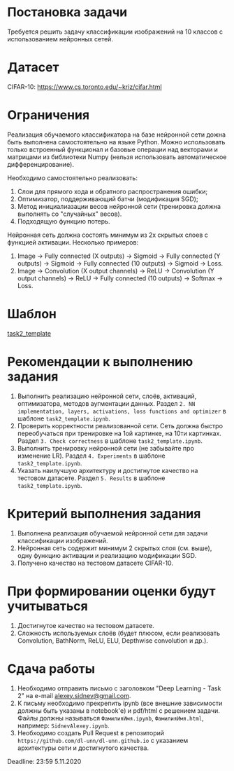 # Постановка задачи

Требуется решить задачу классификации изображений на 10 классов c использованием нейронных сетей.

# Датасет

CIFAR-10: https://www.cs.toronto.edu/~kriz/cifar.html

# Ограничения

Реализация обучаемого классификатора на базе нейронной сети дожна быть выполнена самостоятельно на языке Python.
Можно использовать только встроенный функционал и базовые операции над векторами и матрицами из библиотеки Numpy 
(нельзя использовать автоматическое дифференцирование).

Необходимо самостоятельно реализовать:
  1. Слои для прямого хода и обратного распространения ошибки;
  2. Оптимизатор, поддерживающий батчи (модификация SGD);
  3. Метод инициалиазации весов нейронной сети (тренировка должна выполнять со "случайных" весов).
  4. Подходящую функцию потерь.

Нейронная сеть должна состоять минимум из 2х скрытых слоев с функцией активации. Несколько примеров:
  1. Image -> Fully connected (X outputs) -> Sigmoid -> Fully connected (Y outputs) -> Sigmoid -> Fully connected (10 outputs) -> Sigmoid -> Loss.
  2. Image -> Convolution (X output channels) -> ReLU -> Convolution (Y output channels) -> ReLU -> Fully connected (10 outputs) -> Softmax -> Loss. 

# Шаблон

[task2_template](task2_template.ipynb)

# Рекомендации к выполнению задания

1. Выполнить реализацию нейронной сети, слоёв, активаций, оптимизатора, методов аугментации данных.
Раздел `2. NN implementation, layers, activations, loss functions and optimizer` в шаблоне `task2_template.ipynb`.
2. Проверить корректности реализованной сети.
Сеть должна быстро переобучаться при тренировке на 1ой картинке, на 10ти картинках.
Раздел `3. Check correctness` в шаблоне `task2_template.ipynb`.
3. Выполнить тренировку нейронной сети (не забывайте про изменение LR).
Раздел `4. Experiments` в шаблоне `task2_template.ipynb`.
4. Указать наилучшую архитектуру и достигнутое качество на тестовом датасете.
Раздел `5. Results` в шаблоне `task2_template.ipynb`.

# Критерий выполнения задания

1. Выполнена реализация обучаемой нейронной сети для задачи классификации изображений.
2. Нейронная сеть содержит минимум 2 скрытых слоя (см. выше), одну функцию активации и реализацию модификации SGD. 
3. Получено качество на тестовом датасете CIFAR-10.

# При формировании оценки будут учитываться

1. Достигнутое качество на тестовом датасете.
2. Сложность используемых слоёв (будет плюсом, если реализовать Convolution, BathNorm, ReLU, ELU, Depthwise convolution и др.).

# Сдача работы

1. Необходимо отправить письмо с заголовком "Deep Learning - Task 2" на e-mail alexey.sidnev@gmail.com.
2. К письму необходимо прекрепить ipynb (все внешние зависимости должны быть указаны в notebook'е) и pdf/html с решением задачи.
Файлы должны называться `ФамилияИмя.ipynb`, `ФамилияИмя.html`, например: `SidnevAlexey.ipynb`.
3. Необходимо создать Pull Request в репозиторий `https://github.com/dl-unn/dl-unn.github.io` с указанием архитектуры сети и достигнутого качества. 

Deadline: 23:59 5.11.2020
